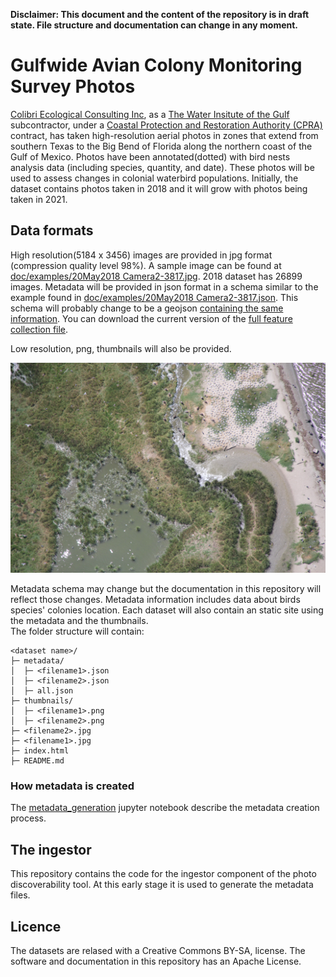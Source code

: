 **Disclaimer: This document and the content of the repository is in draft state.  File structure and documentation can change in any moment.** 
# Gulfwide Avian Colony Monitoring Survey Photos


[Colibri Ecological Consulting Inc](https://colibri-ecology.com/), as a [The Water Insitute of the Gulf](https://thewaterinstitute.org/) subcontractor, under a [Coastal Protection and Restoration Authority (CPRA)](https://coastal.la.gov/) contract, has taken high-resolution aerial photos in zones that extend from southern Texas to the Big Bend of Florida along the northern coast of the Gulf of Mexico. 
Photos have been annotated(dotted) with bird nests analysis data (including species, quantity, and date). These photos will be used to assess changes in colonial waterbird populations. 
Initially, the dataset contains photos taken in 2018 and it will grow with photos being taken in 2021. 

## Data formats 

High resolution(5184 x 3456) images are provided in jpg format (compression quality level 98%). A sample image can be found at  [doc/examples/20May2018 Camera2-3817.jpg](doc/examples/20May2018%20Camera2-3817.jpg). 2018 dataset has 26899 images. 
Metadata will be provided in json format in a schema similar to the example found in [doc/examples/20May2018 Camera2-3817.json](doc/examples/20May2018%20Camera2-3817.json). This schema will probably change to be a geojson [containing the same information](doc/examples/20May2018%20Camera2-3817.geojson). You can download the current version of the [full feature collection file](doc/examples/metadata.geojson.gz). 

Low resolution, png, thumbnails will also be provided.

![thumbnail](doc/examples/20May2018%20Camera2-3817.png)

Metadata schema may change but the documentation in this repository will reflect those changes. Metadata information includes data about birds species' colonies location.
Each dataset will also contain an static site using the metadata and the thumbnails.  
The folder structure will contain: 
```
<dataset name>/
├─ metadata/
│  ├─ <filename1>.json
│  ├─ <filename2>.json
│  ├─ all.json
├─ thumbnails/
│  ├─ <filename1>.png
│  ├─ <filename2>.png
├─ <filename2>.jpg
├─ <filename1>.jpg
├─ index.html
├─ README.md
```
### How metadata is created
The [metadata_generation](doc/metadata_generation.ipynb) jupyter notebook describe the metadata creation process. 

## The ingestor
This repository contains the code for the ingestor component of the photo discoverability tool. At this early stage it is used to generate the metadata files.

## Licence

The datasets are relased with a Creative Commons BY-SA, license. 
The software and documentation in this repository has an Apache License. 
